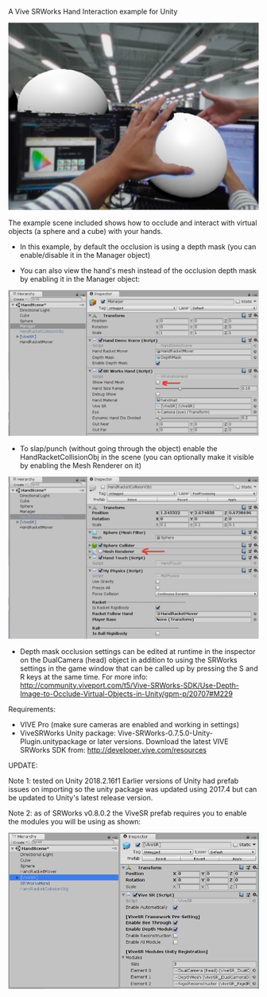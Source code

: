 A Vive SRWorks Hand Interaction example for Unity


![screenshot](./readme_images/screenshot.png)

The example scene included shows how to occlude and interact with virtual objects (a sphere and a cube) with your hands.

- In this example, by default the occlusion is using a depth mask (you can enable/disable it in the Manager object)

- You can also view the hand's mesh instead of the occlusion depth mask by enabling it in the Manager object:

![Manager](./readme_images/manager.png)

- To slap/punch (without going through the object) enable the HandRacketCollisionObj in the scene 
  (you can optionally make it visible by enabling the Mesh Renderer on it)
  
![CollisionObj](./readme_images/CollisionObj.png)

- Depth mask occlusion settings can be edited at runtime in the inspector on the DualCamera (head) object
  in addition to using the SRWorks settings in the game window that can be called up by pressing the S and R keys at the same time.
  For more info:
  http://community.viveport.com/t5/Vive-SRWorks-SDK/Use-Depth-Image-to-Occlude-Virtual-Objects-in-Unity/gpm-p/20707#M229

Requirements: 
- VIVE Pro (make sure cameras are enabled and working in settings)
- ViveSRWorks Unity package: Vive-SRWorks-0.7.5.0-Unity-Plugin.unitypackage or later versions.
Download the latest VIVE SRWorks SDK from: http://developer.vive.com/resources

UPDATE:

Note 1: tested on Unity 2018.2.16f1 
  Earlier versions of Unity had prefab issues on importing so the unity package was updated using 2017.4 but can be updated to Unity's latest release version.

Note 2: as of SRWorks v0.8.0.2 the ViveSR prefab requires you to enable the modules you will be using as shown:


![ViveSR](./readme_images/ViveSR.png)

